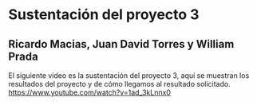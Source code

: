 # Sustentación del proyecto 3
## Ricardo Macias, Juan David Torres y William Prada
El siguiente video es la sustentación del proyecto 3, aquí se muestran los resultados del proyecto y de cómo llegamos al resultado solicitado.
https://www.youtube.com/watch?v=1ad_3kLnnx0
